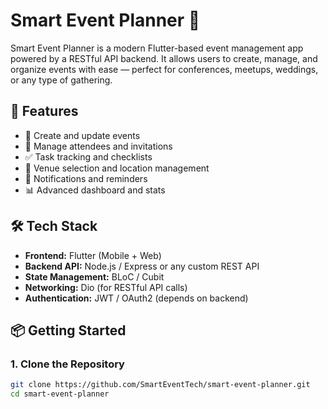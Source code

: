 # Smart Event Planner 🎉

Smart Event Planner is a modern Flutter-based event management app powered by a RESTful API backend. It allows users to create, manage, and organize events with ease — perfect for conferences, meetups, weddings, or any type of gathering.

## 🚀 Features

- 📅 Create and update events
- 👥 Manage attendees and invitations
- ✅ Task tracking and checklists
- 📍 Venue selection and location management
- 🔔 Notifications and reminders
- 📊 Advanced dashboard and stats

## 🛠️ Tech Stack

- **Frontend:** Flutter (Mobile + Web)
- **Backend API:** Node.js / Express or any custom REST API
- **State Management:** BLoC / Cubit
- **Networking:** Dio (for RESTful API calls)
- **Authentication:** JWT / OAuth2 (depends on backend)

## 📦 Getting Started

### 1. Clone the Repository

```bash
git clone https://github.com/SmartEventTech/smart-event-planner.git
cd smart-event-planner
